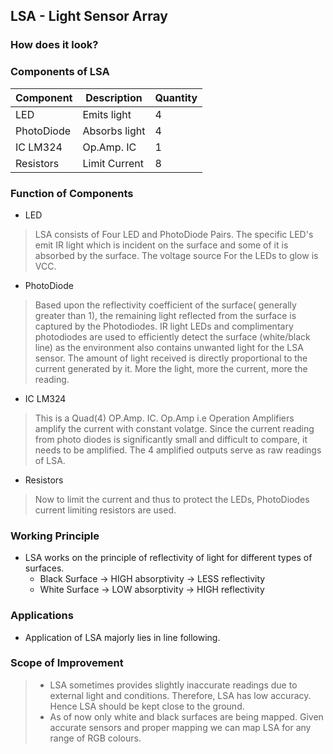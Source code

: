 ## LSA - Light Sensor Array

### How does it look?


### Components of LSA
| Component   | Description   | Quantity |
| ----------- | ------------- | -------- |
| LED         | Emits light   |  4       |
| PhotoDiode  | Absorbs light |  4       |
| IC LM324    | Op.Amp. IC    |  1       |  
| Resistors   | Limit Current |  8       |

### Function of Components
- LED
> LSA consists of Four LED and PhotoDiode Pairs. The specific LED's emit IR light which is incident on the surface and some of it is absorbed by the surface. The voltage source For the LEDs to glow is VCC.

- PhotoDiode
> Based upon the reflectivity coefficient of the surface( generally greater than 1), the remaining light reflected from the surface is captured by the Photodiodes. IR light LEDs and complimentary photodiodes are used to efficiently detect the surface (white/black line) as the environment also contains unwanted light for the LSA sensor. The amount of light received is directly proportional to the current generated by it. More the light, more the current, more the reading.
 
- IC LM324 
> This is a Quad(4) OP.Amp. IC. Op.Amp i.e Operation Amplifiers amplify the current with constant volatge. Since the current reading from photo diodes is significantly small and difficult to compare, it needs to be amplified. The 4 amplified outputs serve as raw readings of LSA.

- Resistors
> Now to limit the current and thus to protect the LEDs, PhotoDiodes current limiting resistors are used.

### Working Principle
- LSA works on the principle of reflectivity of light for different types of surfaces.
	- Black Surface -> HIGH absorptivity -> LESS reflectivity
	- White Surface -> LOW absorptivity -> HIGH reflectivity
	
### Applications 
- Application of LSA majorly lies in line following.

### Scope of Improvement
> - LSA sometimes provides slightly inaccurate readings due to external light and conditions. Therefore, LSA has low accuracy. Hence LSA should be kept close to the ground.
> - As of now only white and black surfaces are being mapped. Given accurate sensors and proper mapping we can map LSA for any range of RGB colours.

